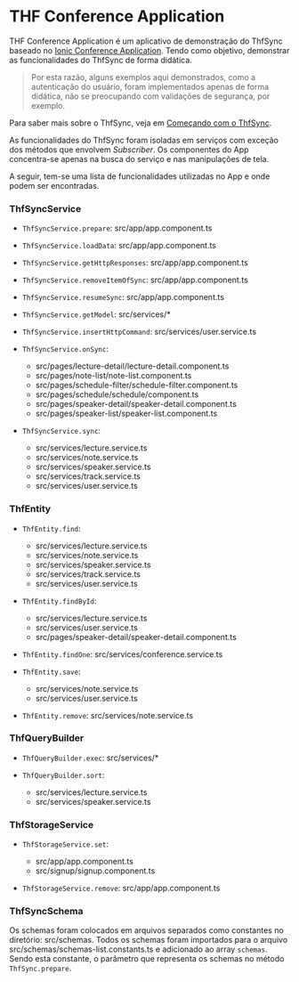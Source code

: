# THF Conference Application


THF Conference Application é um aplicativo de demonstração do ThfSync baseado no [Ionic Conference Application](https://github.com/ionic-team/ionic-conference-app). Tendo como objetivo, demonstrar as funcionalidades do ThfSync de forma didática.

> Por esta razão, alguns exemplos aqui demonstrados, como a autenticação do usuário, foram implementados apenas de forma didática, não se preocupando com validações de segurança, por exemplo.

Para saber mais sobre o ThfSync, veja em [Começando com o ThfSync](https://thf.totvs.com.br/guides/sync-get-started).

As funcionalidades do ThfSync foram isoladas em serviços com exceção dos métodos que envolvem *Subscriber*. Os componentes do App concentra-se apenas na busca do serviço e nas manipulações de tela.

A seguir, tem-se uma lista de funcionalidades utilizadas no App e onde podem ser encontradas.

### ThfSyncService

- `ThfSyncService.prepare`: src/app/app.component.ts

- `ThfSyncService.loadData`: src/app/app.component.ts

- `ThfSyncService.getHttpResponses`: src/app/app.component.ts

- `ThfSyncService.removeItemOfSync`: src/app/app.component.ts

- `ThfSyncService.resumeSync`: src/app/app.component.ts

- `ThfSyncService.getModel`: src/services/*

- `ThfSyncService.insertHttpCommand`: src/services/user.service.ts

- `ThfSyncService.onSync`:
  - src/pages/lecture-detail/lecture-detail.component.ts
  - src/pages/note-list/note-list.component.ts
  - src/pages/schedule-filter/schedule-filter.component.ts
  - src/pages/schedule/schedule/component.ts
  - src/pages/speaker-detail/speaker-detail.component.ts
  - src/pages/speaker-list/speaker-list.component.ts

- `ThfSyncService.sync`: 
  - src/services/lecture.service.ts
  - src/services/note.service.ts
  - src/services/speaker.service.ts
  - src/services/track.service.ts
  - src/services/user.service.ts

### ThfEntity

- `ThfEntity.find`:
  - src/services/lecture.service.ts
  - src/services/note.service.ts
  - src/services/speaker.service.ts
  - src/services/track.service.ts
  - src/services/user.service.ts

- `ThfEntity.findById`:
  - src/services/lecture.service.ts
  - src/services/user.service.ts
  - src/pages/speaker-detail/speaker-detail.component.ts

- `ThfEntity.findOne`: src/services/conference.service.ts

- `ThfEntity.save`:
  - src/services/note.service.ts
  - src/services/user.service.ts

- `ThfEntity.remove`: src/services/note.service.ts

### ThfQueryBuilder

- `ThfQueryBuilder.exec`: src/services/*

- `ThfQueryBuilder.sort`:
  - src/services/lecture.service.ts
  - src/services/speaker.service.ts

### ThfStorageService

- `ThfStorageService.set`: 
  - src/app/app.component.ts
  - src/signup/signup.component.ts

- `ThfStorageService.remove`: src/app/app.component.ts

### ThfSyncSchema

Os schemas foram colocados em arquivos separados como constantes no diretório: src/schemas. Todos os schemas foram importados para o arquivo src/schemas/schemas-list.constants.ts e adicionado ao array `schemas`. Sendo esta constante, o parâmetro que representa os schemas no método `ThfSync.prepare`.
